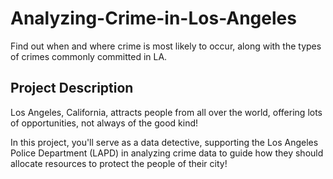 # Analyzing-Crime-in-Los-Angeles
Find out when and where crime is most likely to occur, along with the types of crimes commonly committed in LA.

## Project Description
Los Angeles, California, attracts people from all over the world, offering lots of opportunities, not always of the good kind!

In this project, you'll serve as a data detective, supporting the Los Angeles Police Department (LAPD) in analyzing crime data to guide how they should allocate resources to protect the people of their city!
